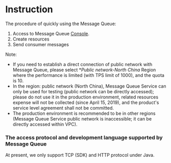 # Instruction
The procedure of quickly using the Message Queue:

1. Access to Message Queue [Console](https://jcq-console.jdcloud.com/topics/).
2. Create resources
3. Send consumer messages</br>

 Note: 
 
 - If you need to establish a direct connection of public network with Message Queue, please select **Public network-North China* Region where the performance is limited (with TPS limit of 1000), and the quota is 10.
 - In the region: public network (North China), Message Queue Service can only be used for testing (public network can be directly accessed); please do not use it in the production environment, related resources expense will not be collected (since April 15, 2019), and the product's service level agreement shall not be committed.
 - The production environment is recommended to be in other regions (Message Queue Service public network is inaccessible; it can be directly accessed within VPC).


### The access protocol and development language supported by Message Queue
At present, we only support TCP (SDK) and HTTP protocol under Java.
